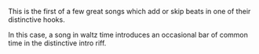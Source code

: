 This is the first of a few great songs which add or skip beats in one of their distinctive hooks.

In this case, a song in waltz time introduces an occasional bar of common time in the distinctive intro riff. 
